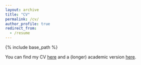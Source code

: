 ```yaml
---
layout: archive
title: "CV"
permalink: /cv/
author_profile: true
redirect_from:
  - /resume
---
```


{% include base_path %}

You can find my CV [here](https://drive.google.com/file/d/13tPJVyG5Ib_ns0tT6YWkq88-cdV22XUk/view?usp=drive_link) and a (longer) academic version [here](https://drive.google.com/file/d/1QII--1mfJa3NgR4cmgrHNXNU6bNi_Dal/view?usp=drive_link).
